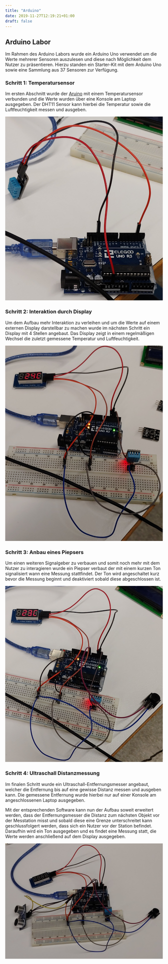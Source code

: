 ```yaml
---
title: "Arduino"
date: 2019-11-27T12:19:21+01:00
draft: false
---
```


## Arduino Labor

Im Rahmen des Arduino Labors wurde ein Arduino Uno verwendet um die Werte mehrerer Sensoren auszulesen und diese
nach Möglichkeit dem Nutzer zu präsentieren. Hierzu standen ein Starter-Kit mit dem Arduino Uno sowie eine Sammlung
aus 37 Sensoren zur Verfügung.

### Schritt 1: Temperatursensor

Im ersten Abschnitt wurde der [Aruino](https://en.wikipedia.org/wiki/Arduino_Uno "Wikipedia Arduini Uno") mit einem
Temperatursensor verbunden und die Werte wurden über eine Konsole am Laptop ausgegeben. Der DHT11 Sensor kann hierbei
die Temperatur sowie die Luftfeuchtigkeit messen und ausgeben.

![UnoTemp1 Image](https://raw.githubusercontent.com/Snoup97/swh-pkohler/master/static/img/arduinolabor/versuch1.jpg "Erster Versuch")

### Schritt 2: Interaktion durch Display

Um dem Aufbau mehr Interaktion zu verleihen und um die Werte auf einem externen Display darstellbar zu machen wurde im nächsten
Schritt ein Display mit 4 Stellen angebaut. Das Display zeigt in einem regelmäßigen Wechsel die zuletzt gemessene Temperatur und
Luftfeuchtigkeit.

![UnoTemp2 Image](https://raw.githubusercontent.com/Snoup97/swh-pkohler/master/static/img/arduinolabor/versuch2.jpg "Zweiter Versuch")

### Schritt 3: Anbau eines Piepsers

Um einen weiteren Signalgeber zu verbauen und somit noch mehr mit dem Nutzer zu interagieren wurde ein Piepser verbaut der mit einem
kurzen Ton signalisiert wann eine Messung stattfindet. Der Ton wird angeschaltet kurz bevor die Messung beginnt und deaktiviert sobald
diese abgeschlossen ist.

![UnoTemp3 Image](https://raw.githubusercontent.com/Snoup97/swh-pkohler/master/static/img/arduinolabor/versuch3.jpg "Dritter Versuch")

### Schritt 4: Ultraschall Distanzmessung

Im finalen Schritt wurde ein Ultraschall-Entfernungsmesser angebaut, welcher die Entfernung bis auf eine gewisse Distanz messen und
ausgeben kann. Die gemessene Entfernung wurde hierbei nur auf einer Konsole am angeschlossenen Laptop ausgegeben.

Mit der entsprechenden Software kann nun der Aufbau soweit erweitert werden, dass der Entfernungsmesser die Distanz zum nächsten
Objekt vor der Messtation misst und sobald diese eine Grenze unterschreitet kann geschlussfolgert werden, dass sich ein Nutzer
vor der Station befindet. Daraufhin wird ein Ton ausgegeben und es findet eine Messung statt, die Werte werden anschließend auf
dem Display ausgegeben.

![UnoTemp4 Image](https://raw.githubusercontent.com/Snoup97/swh-pkohler/master/static/img/arduinolabor/versuch4.jpg "Vierter Versuch")
